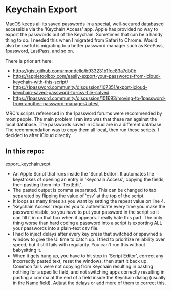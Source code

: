 # Keychain Export

MacOS keeps all its saved passwords in a special, well-secured databased accessible via the 'Keychain Access' app. Apple has provided no way to export the passwords out of the Keychain. Sometimes that can be a handy thing to do. I needed this when I migrated from Safari to Chrome. Would also be useful is migrating to a better password manager such as KeePass, 1password, LastPass, and so on. 

There is prior art here:
* https://gist.github.com/rmondello/b933231b1fcc83a7db0b
* https://appletoolbox.com/easily-export-your-passwords-from-icloud-keychain-with-this-script/
* https://1password.community/discussion/107351/export-icloud-keychain-saved-password-to-csv-file-solved
* https://1password.community/discussion/101693/moving-to-1password-from-another-password-manager#latest

MRC's scripts referenced in the 1password forums were recommended by most people. The main problem I ran into was that these ran against the local database. The passwords saved in iCloud are in a different database. The recommendation was to copy them all local, then run these scripts. I decided to after iCloud directly.


## In this repo:
export_keychain.scpt 
* An Apple Script that runs inside the 'Script Editor'. It automates the keystrokes of opening an entry in 'Keychain Access', copying the fields, then pasting them into 'TextEdit'. 
* The pasted output is comma separated. This can be changed to tab separated by flipping the value of 'csv' at the top of the script.
* It loops as many times as you want by setting the repeat value on line 4. 
* 'Keychain Access' requires you to authenticate every time you make the password visible, so you have to put your password in the script so it can fill it in on that box when it appears. I really hate this part. The only thing worse than hard coding a password into a script is exporting ALL your passwords into a plain-text csv file. 
* I had to inject delays after every key press that switched or spawned a window to give the UI time to catch up. I tried to prioritize reliability over speed, but it still fails with regularity. You can't run this without babysitting it. 
* When it gets hung up, you have to hit stop in 'Script Editor', correct any incorrectly pasted text, reset the windows, then start it back up. Common fails were not copying from Keychain resulting in pasting nothing for a specific field, and not switching apps correctly resulting in pasting a comma at the end of a field inside the Keychain dialog (usually in the Name field). Adjust the delays or add more of them to correct this. 
